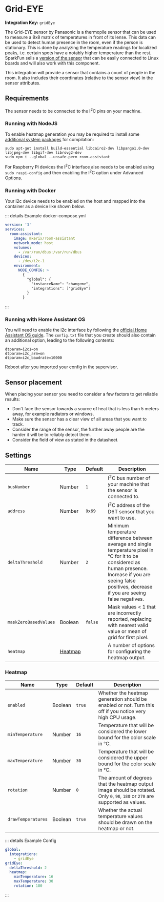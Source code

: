 # Grid-EYE

**Integration Key:** `gridEye`

The Grid-EYE sensor by Panasonic is a thermopile sensor that can be used to measure a 8x8 matrix of temperatures in front of its lense. This data can be used to detect human presence in the room, even if the person is stationary. This is done by analyzing the temperature readings for localized peaks, i.e. certain spots have a notably higher temperature than the rest. SparkFun sells a [version of the sensor](https://www.sparkfun.com/products/14607) that can be easily connected to Linux boards and will also work with this component.

This integration will provide a sensor that contains a count of people in the room. It also includes their coordinates (relative to the sensor view) in the sensor attributes.

## Requirements

The sensor needs to be connected to the I<sup>2</sup>C pins on your machine.

### Running with NodeJS

To enable heatmap generation you may be required to install some [additional system packages](https://github.com/Automattic/node-canvas#compiling) for compilation:

```shell
sudo apt-get install build-essential libcairo2-dev libpango1.0-dev libjpeg-dev libgif-dev librsvg2-dev
sudo npm i --global --unsafe-perm room-assistant
```

For Raspberry Pi devices the I<sup>2</sup>C interface also needs to be enabled using `sudo raspi-config` and then enabling the I<sup>2</sup>C option under Advanced Options.

### Running with Docker

Your i2c device needs to be enabled on the host and mapped into the container as a device like shown below.

::: details Example docker-compose.yml

```yaml
version: '3'
services:
  room-assistant:
    image: mkerix/room-assistant
    network_mode: host
    volumes:
      - /var/run/dbus:/var/run/dbus
    devices:
      - /dev/i2c-1
    environment:
      NODE_CONFIG: >
        {
          "global": {
            "instanceName": "changeme",
            "integrations": ["gridEye"]
          }
        }
```

:::

### Running with Home Assistant OS

You will need to enable the i2c interface by following the [official Home Assistant OS guide](https://www.home-assistant.io/hassio/enable_i2c/). The `config.txt` file that you create should also contain an additional option, leading to the following contents:

```
dtparam=i2c1=on
dtparam=i2c_arm=on
dtparam=i2c_baudrate=10000
```

Reboot after you imported your config in the supervisor.

## Sensor placement

When placing your sensor you need to consider a few factors to get reliable results:

- Don't face the sensor towards a source of heat that is less than 5 meters away, for example radiators or windows.
- Make sure the sensor has a clear view of all areas that you want to track.
- Consider the range of the sensor, the further away people are the harder it will be to reliably detect them.
- Consider the field of view as stated in the datasheet.

## Settings

| Name             | Type                | Default | Description                                                  |
| ---------------- | ------------------- | ------- | ------------------------------------------------------------ |
| `busNumber`      | Number              | `1`     | I<sup>2</sup>C bus number of your machine that the sensor is connected to. |
| `address`        | Number              | `0x69`  | I<sup>2</sup>C address of the D6T sensor that you want to use. |
| `deltaThreshold` | Number              | `2`     | Minimum temperature difference between average and single temperature pixel in &deg;C for it to be considered as human presence. Increase if you are seeing false positives, decrease if you are seeing false negatives. |
| `maskZeroBasedValues` | Boolean              | `false`     | Mask values < 1 that are incorrectly reported, replacing with nearest valid value or mean of grid for first pixel.   |
| `heatmap`        | [Heatmap](#heatmap) |         | A number of options for configuring the heatmap output.      |

### Heatmap

| Name               | Type    | Default | Description                                                  |
| ------------------ | ------- | ------- | ------------------------------------------------------------ |
| `enabled`          | Boolean | `true`  | Whether the heatmap generation should be enabled or not. Turn this off if you notice very high CPU usage. |
| `minTemperature`   | Number  | `16`    | Temperature that will be considered the lower bound for the color scale in &deg;C. |
| `maxTemperature`   | Number  | `30`    | Temperature that will be considered the upper bound for the color scale in &deg;C. |
| `rotation`         | Number  | `0`     | The amount of degrees that the heatmap output image should be rotated. Only `0`, `90`, `180` or `270` are supported as values. |
| `drawTemperatures` | Boolean | `true`  | Whether the actual temperature values should be drawn on the heatmap or not. |

::: details Example Config

```yaml
global:
  integrations:
    - gridEye
gridEye:
  deltaThreshold: 2
  heatmap:
    minTemperature: 16
    maxTemperature: 30
    rotation: 180
```

:::

